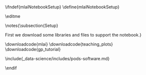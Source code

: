 \ifndef{mlaiNotebookSetup}
\define{mlaiNotebookSetup}

\editme

\notes{\subsection{Setup}

First we download some libraries and files to support the notebook.}

\downloadcode{mlai}
\downloadcode{teaching_plots}
\downloadcode{gp_tutorial}

\include{_data-science/includes/pods-software.md}

\endif
